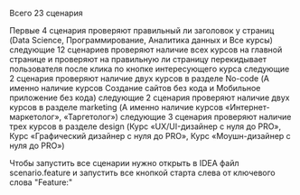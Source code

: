 Всего 23 сценария

Первые 4 сценария проверяют правильный ли заголовок у страниц (Data Science, Программирование, Аналитика данных и Все курсы)
следующие 12 сценариев проверяют наличие всех курсов на главной странице и проверяют на правильную ли страницу перекидывает пользователя после клика по кнопке интересующего курса
следующие 2 сценария проверяют наличие двух курсов в разделе No-code (А именно наличие курсов Создание сайтов без кода и Мобильное приложение без кода)
следующие 2 сценария проверяют наличие двух курсов в разделе marketing (А именно наличие курсов «Интернет-маркетолог», «Таргетолог»)
следующие 3 сценария проверяют наличие трех курсов в разделе design (Курс «UX/UI-дизайнер с нуля до PRO», Курс «Графический дизайнер с нуля до PRO», Курс «Моушн-дизайнер с нуля до PRO»)

Чтобы запустить все сценарии нужно открыть в IDEA файл scenario.feature и запустить все кнопкой старта слева от ключевого слова "Feature:"
